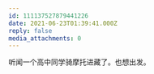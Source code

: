 ```yaml
---
id: 111137527879441226
date: 2021-06-23T01:39:41.000Z
reply: false
media_attachments: 0
---
```


听闻一个高中同学骑摩托进藏了。也想出发。

